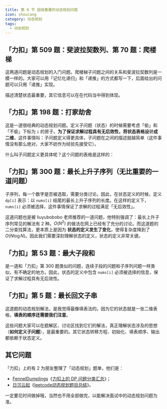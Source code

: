 ```yaml
---
title: 第 8 节 超级重要的动态规划问题
icon: shoucang
category: 动态规划
tags:
  - 动态规划
---
```


## 「力扣」第 509 题：斐波拉契数列、第 70 题：爬楼梯

这两道问题是动态规划的入门问题。爬楼梯子问题之间的关系和斐波拉契数列是一模一样的。大家可以用「记忆化递归」和「递推」的方式都写一下，后面给出的问题可以只用「递推」实现。

描述清楚状态最重要，其它信息可以在在代码当中得到体现。

## 「力扣」第 198 题：打家劫舍

这是一道很经典的动态规划问题。定义子问题（状态）的时候需要考虑「偷」和「不偷」下标为 `i` 的房子。**为了保证求解过程具有无后效性，将状态表格设计成二维**，这件事情叫：子问题定义得更具体，子问题在之间的描述就越简单（这件事情没有那么绝对，大家不妨作为经验先接受它）。

什么叫子问题定义更具体呢？这个问题的表格是这样的：

## 「力扣」第 300 题：最长上升子序列（无比重要的一道问题）

子序列，每一个数字是否被选取，需要分类讨论。因此，在状态定义的时候，定义 `dp[i]` 表示：以 `nums[i]` 结尾的最长上升子序列的长度。在这样的定义下，`nums[i]` 必须被选择，这件事情保证了求解的过程满足「无后效性」。

这道问题也是被 liuyubobobo 老师推荐的一道问题，他特别强调了：最长上升子序列常见的解法有 2 种。$O(N^2)$ 的做法在网上已经有了充分的讨论。而这道题的二分查找算法，更本质上是因为 **状态的定义发生了变化**，使得复杂度降到了 $O(N \log N)$。因此我们需要深刻理解状态的定义，状态的定义非常关键。

## 「力扣」第 53 题：最大子段和

是一道和「力扣」第 300 题类似的问题，连续子段的问题和子序列问题一样类似，有不确定的地方。因此，状态的定义中包含 `nums[i]` 必须被选择的信息，保证了求解过程具有无后效性。

## 「力扣」第 5 题：最长回文子串

这道题的动态规划解法，是我觉得最像填表法的。因为它的状态就是一张二维表格，**填表的顺序还需要我们注意**。

这些问题大家可以在题解区、讨论区找到它们的解法，真正理解状态涉及的思想（**如何定义子问题**），是最重要的。其它状态转移方程、初始化、填表顺序、输出都依赖于状态定义。

## 其它问题

「力扣」上的有 2 为朋友整理了「动态规划」题单，他们是：

+ [FennelDumplings](https://leetcode-cn.com/u/feeenedumplings/)《[力扣上的 DP 问题分类汇总](https://leetcode-cn.com/circle/article/NfHhXD/)》；
+ [日沉云起](https://leetcode-cn.com/u/richenyunqi/)《[leetcode动态规划题目总结](https://leetcode-cn.com/circle/article/2Xxlw3/)》。

一定要花时间做掉哦，当然也不用全部做完，以能解决面试中的动态规划问题为准。

